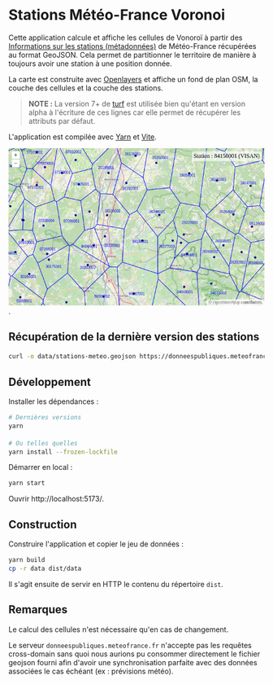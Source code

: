 # Stations Météo-France Voronoi

Cette application calcule et affiche les cellules de Vonoroï à partir des [Informations sur les stations (métadonnées)](https://www.data.gouv.fr/fr/datasets/informations-sur-les-stations-metadonnees/) de Météo-France récupérées au format GeoJSON. Cela permet de partitionner le territoire de manière à toujours avoir une station à une position donnée.

La carte est construite avec [Openlayers](https://openlayers.org/) et affiche un fond de plan OSM, la couche des cellules et la couche des stations.

> **NOTE :**
> La version 7+ de [turf](https://turfjs.org/) est utilisée bien qu'étant en version alpha à l'écriture de ces lignes car elle permet de récupérer les attributs par défaut.

L'application est compilée avec [Yarn](https://yarnpkg.com/) et [Vite](https://vitejs.dev/).

![Exemple de carte](carte.png "Exemple de carte").

## Récupération de la dernière version des stations

```sh
curl -o data/stations-meteo.geojson https://donneespubliques.meteofrance.fr/metadonnees_publiques/fiches/fiches.json
```

## Développement

Installer les dépendances :
```sh
# Dernières versions
yarn

# Ou telles quelles
yarn install --frozen-lockfile
```

Démarrer en local :
```sh
yarn start
```

Ouvrir http://localhost:5173/.

## Construction

Construire l'application et copier le jeu de données :
```sh
yarn build
cp -r data dist/data
```

Il s'agit ensuite de servir en HTTP le contenu du répertoire `dist`.

## Remarques

Le calcul des cellules n'est nécessaire qu'en cas de changement.

Le serveur `donneespubliques.meteofrance.fr` n'accepte pas les requêtes cross-domain sans quoi nous aurions pu consommer directement le fichier geojson fourni afin d'avoir une synchronisation parfaite avec des données associées le cas échéant (ex : prévisions météo).
